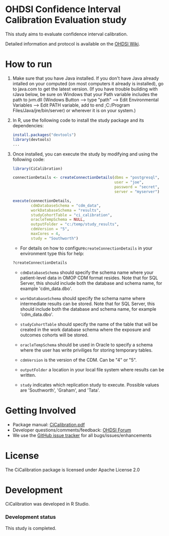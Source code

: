 OHDSI Confidence Interval Calibration Evaluation study
======================================================

This study aims to evaluate confidence interval calibration.

Detailed information and protocol is available on the [OHDSI Wiki](http://www.ohdsi.org/web/wiki/doku.php?id=research:confidence_interval_calibration).

How to run
==========
1. Make sure that you have Java installed. If you don't have Java already intalled on your computed (on most computers it already is installed), go to java.com to get the latest version. (If you have trouble building with rJava below, be sure on Windows that your Path variable includes the path to jvm.dll (Windows Button --> type "path" --> Edit Environmental Variables --> Edit PATH variable, add to end ;C:/Program Files/Java/jre/bin/server) or wherever it is on your system.)

2. In R, use the following code to install the study package and its dependencies:

	```r
	install.packages("devtools")
	library(devtools)
    ...
	```

3. Once installed, you can execute the study by modifying and using the following code:

	```r
	library(CiCalibration)

	connectionDetails <- createConnectionDetails(dbms = "postgresql",
												 user = "joe",
												 password = "secret",
												 server = "myserver")

	execute(connectionDetails,
			cdmDatabaseSchema = "cdm_data",
			workDatabaseSchema = "results",
			studyCohortTable = "ci_calibration",
			oracleTempSchema = NULL,
			outputFolder = "c:/temp/study_results",
			cdmVersion = "5",
			maxCores = 4,
			study = "Southworth")
	```

	* For details on how to configure```createConnectionDetails``` in your environment type this for help:
	```r
	?createConnectionDetails
	```

	* ```cdmDatabaseSchema``` should specify the schema name where your patient-level data in OMOP CDM format resides. Note that for SQL Server, this should include both the database and schema name, for example 'cdm_data.dbo'.
	
	* ```workDatabaseSchema``` should specify the schema name where intermediate results can be stored. Note that for SQL Server, this should include both the database and schema name, for example 'cdm_data.dbo'.
	
	* ```studyCohortTable``` should specify the name of the table that will be created in the work database schema where the exposure and outcomes cohorts will be stored.

	* ```oracleTempSchema``` should be used in Oracle to specify a schema where the user has write priviliges for storing temporary tables.

	* ```cdmVersion``` is the version of the CDM. Can be "4" or "5".
	
	* ```outputFolder``` a location in your local file system where results can be written.
	
	* ```study``` indicates which replication study to execute. Possible values are 'Southworth', 'Graham', and 'Tata'.

Getting Involved
================
* Package manual: [CiCalibration.pdf](https://raw.githubusercontent.com/OHDSI/StudyProtocol/CiCalibration/master/extras/CiCalibration.pdf)
* Developer questions/comments/feedback: <a href="http://forums.ohdsi.org/c/developers">OHDSI Forum</a>
* We use the <a href="../../issues">GitHub issue tracker</a> for all bugs/issues/enhancements


License
=======
The CiCalibration package is licensed under Apache License 2.0

Development
===========
CiCalibration was developed in R Studio.

### Development status

This study is completed.

  

